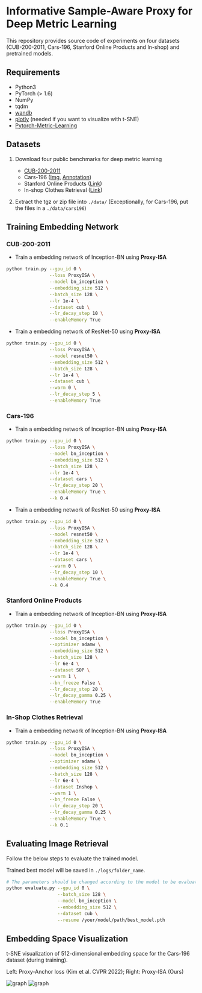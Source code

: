 # Informative Sample-Aware Proxy for Deep Metric Learning

<!-- Official PyTorch implementation of ECCV 2022 paper [**Informative Sample-Aware Proxy for Deep Metric Learning**].  -->

This repository provides source code of experiments on four datasets (CUB-200-2011, Cars-196, Stanford Online Products and In-shop) and pretrained models.

## Requirements

- Python3
- PyTorch (> 1.6)
- NumPy
- tqdm
- [wandb](https://wandb.ai/quickstart/pytorch)
- [plotly](https://plotly.com/python/getting-started/) (needed if you want to visualize with t-SNE)
- [Pytorch-Metric-Learning](https://github.com/KevinMusgrave/pytorch-metric-learning)

## Datasets

1. Download four public benchmarks for deep metric learning
   - [CUB-200-2011](http://www.vision.caltech.edu/visipedia-data/CUB-200-2011/CUB_200_2011.tgz)
   - Cars-196 ([Img](http://imagenet.stanford.edu/internal/car196/car_ims.tgz), [Annotation](http://imagenet.stanford.edu/internal/car196/cars_annos.mat))
   - Stanford Online Products ([Link](https://cvgl.stanford.edu/projects/lifted_struct/))
   - In-shop Clothes Retrieval ([Link](http://mmlab.ie.cuhk.edu.hk/projects/DeepFashion.html))

2. Extract the tgz or zip file into `./data/` (Exceptionally, for Cars-196, put the files in a `./data/cars196`)

## Training Embedding Network

<!-- You can download the trained model through the hyperlink in the table. -->

### CUB-200-2011

- Train a embedding network of Inception-BN using **Proxy-ISA**

```bash
python train.py --gpu_id 0 \
                --loss ProxyISA \
                --model bn_inception \
                --embedding_size 512 \
                --batch_size 128 \
                --lr 1e-4 \
                --dataset cub \
                --lr_decay_step 10 \
                --enableMemory True
```

- Train a embedding network of ResNet-50 using **Proxy-ISA**

```bash
python train.py --gpu_id 0 \
                --loss ProxyISA \
                --model resnet50 \
                --embedding_size 512 \
                --batch_size 128 \
                --lr 1e-4 \
                --dataset cub \
                --warm 0 \
                --lr_decay_step 5 \
                --enableMemory True
```

<!-- | Method | Backbone | Recall@1 | MAP@R |
|:-:|:-:|:-:|:-:|:-:|:-:|
| Proxy-ISA | Inception-BN | 68.1 | 26.97 | -->
<!-- | [Proxy-Anchor<sup>512</sup>](https://drive.google.com/file/d/1s-cRSEL2PhPFL9S7bavkrD_c59bJXL_u/view?usp=sharing) | ResNet-50 | 69.9 | 79.6 | 86.6 | 91.4 | -->

### Cars-196

- Train a embedding network of Inception-BN using **Proxy-ISA**

```bash
python train.py --gpu_id 0 \
                --loss ProxyISA \
                --model bn_inception \
                --embedding_size 512 \
                --batch_size 128 \
                --lr 1e-4 \
                --dataset cars \
                --lr_decay_step 20 \
                --enableMemory True \
                --k 0.4
```

- Train a embedding network of ResNet-50 using **Proxy-ISA**

```bash
python train.py --gpu_id 0 \
                --loss ProxyISA \
                --model resnet50 \
                --embedding_size 512 \
                --batch_size 128 \
                --lr 1e-4 \
                --dataset cars \
                --warm 0 \
                --lr_decay_step 10 \
                --enableMemory True \
                --k 0.4
```

<!-- | Method | Backbone | R@1 | R@2 | R@4 | R@8 |
|:-:|:-:|:-:|:-:|:-:|:-:|
| [Proxy-Anchor<sup>512</sup>](https://drive.google.com/file/d/1wwN4ojmOCEAOaSYQHArzJbNdJQNvo4E1/view?usp=sharing) | Inception-BN | 86.4 | 91.9 | 95.0 | 97.0 |
| [Proxy-Anchor<sup>512</sup>](https://drive.google.com/file/d/1_4P90jZcDr0xolRduNpgJ9tX9HZ1Ih7n/view?usp=sharing) | ResNet-50 | 87.7 | 92.7 | 95.5 | 97.3 | -->

### Stanford Online Products

- Train a embedding network of Inception-BN using **Proxy-ISA**

```bash
python train.py --gpu_id 0 \
                --loss ProxyISA \
                --model bn_inception \
                --optimizer adamw \
                --embedding_size 512 \
                --batch_size 128 \
                --lr 6e-4 \
                --dataset SOP \
                --warm 1 \
                --bn_freeze False \
                --lr_decay_step 20 \
                --lr_decay_gamma 0.25 \
                --enableMemory True
```

<!-- | Method | Backbone | R@1 | R@10 | R@100 | R@1000 |
|:-:|:-:|:-:|:-:|:-:|:-:|
| [Proxy-Anchor<sup>512</sup>](https://drive.google.com/file/d/1hBdWhLP2J83JlOMRgZ4LLZY45L-9Gj2X/view?usp=sharing) | Inception-BN | 79.2 | 90.7 | 96.2 | 98.6 | -->

### In-Shop Clothes Retrieval

- Train a embedding network of Inception-BN using **Proxy-ISA**

```bash
python train.py --gpu_id 0 \
                --loss ProxyISA \
                --model bn_inception \
                --optimizer adamw \
                --embedding_size 512 \
                --batch_size 128 \
                --lr 6e-4 \
                --dataset Inshop \
                --warm 1 \
                --bn_freeze False \
                --lr_decay_step 20 \
                --lr_decay_gamma 0.25 \
                --enableMemory True \
                --k 0.1
```

<!-- | Method | Backbone | R@1 | R@10 | R@20 | R@30 | R@40 |
|:-:|:-:|:-:|:-:|:-:|:-:|:-:|
| [Proxy-Anchor<sup>512</sup>](https://drive.google.com/file/d/1VE7psay7dblDyod8di72Sv7Z2xGtUGra/view?usp=sharing) | Inception-BN | 91.9 | 98.1 | 98.7 | 99.0 | 99.1 | -->

## Evaluating Image Retrieval

Follow the below steps to evaluate the trained model. 

Trained best model will be saved in `./logs/folder_name`.

```bash
# The parameters should be changed according to the model to be evaluated.
python evaluate.py --gpu_id 0 \
                   --batch_size 128 \
                   --model bn_inception \
                   --embedding_size 512 \
                   --dataset cub \
                   --resume /your/model/path/best_model.pth
```

<!-- ## Class Imalance problem study

Use preprocessed CUB-200-2011 dataset to show effect of balanced sampling.

<p align="left"><img src="images/Preprocessed_CUB.png" alt="graph" width="50%"></p>

```bash
python train.py --gpu-id 0 \
                --loss Proxy_Anchor \
                --model resnet50 \
                --embedding-size 512 \
                --batch-size 120 \
                --lr 1e-4 \
                --dataset cub \
                --warm 5 \
                --bn-freeze 1 \
                --lr-decay-step 5 \
		            --scale 0.8 \
                --IPC 3
``` -->

## Embedding Space Visualization

t-SNE visualization of 512-dimensional embedding space for the Cars-196 dataset (during training).

Left: Proxy-Anchor loss (Kim et al. CVPR 2022);
Right: Proxy-ISA (Ours)

<p align="left"><img src="images/tSNE_ProxyAnchor.png" alt="graph" width="47%">&nbsp<img src="images/tSNE_ProxyISA.png" alt="graph" width="49%"></p>

<!-- ## Citation
    
    @InProceedings{Li_2022_ECCV,
      author = {},
      title = {Informative Sample-Aware Proxy for Deep Metric Learning},
      booktitle = {IEEE/CVF Conference on Computer Vision and Pattern Recognition (CVPR)},
      month = {June},
      year = {2022}
    } -->